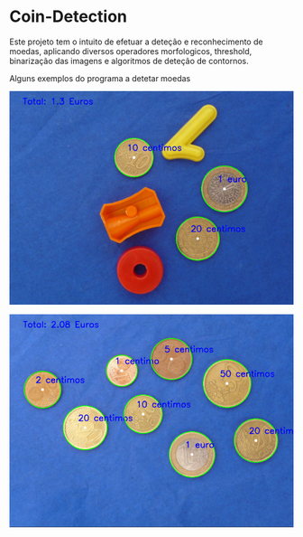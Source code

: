 # Coin-Detection

Este projeto tem o intuito de efetuar a deteção e reconhecimento de moedas, aplicando diversos operadores morfologicos, threshold, binarização das imagens e algoritmos de deteção de contornos.

Alguns exemplos do programa a detetar moedas

![alt text](https://github.com/MiguelMMatos/Coin-Detection/blob/main/images/coinDetect.png?raw=true)

![alt text](https://github.com/MiguelMMatos/Coin-Detection/blob/main/images/coinDetect1.png?raw=true)
